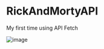 # RickAndMortyAPI
My first time using API Fetch 

![image](https://user-images.githubusercontent.com/58798329/128421694-fff27053-b4f2-4bae-a845-8ba0f3ea9b6e.png)
